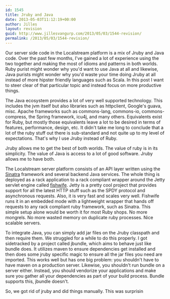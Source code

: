 ```yaml
---
id: 1545
title: Jruby and Java
date: 2013-05-03T11:12:19+00:00
author: Jilles
layout: revision
guid: http://www.jillesvangurp.com/2013/05/03/1544-revision/
permalink: /2013/05/03/1544-revision/
---
```

Our server side code in the Localstream platform is a mix of Jruby and Java code. Over the past few months, I've gained a lot of experience using the two together and making the most of idioms and patterns in both worlds. Ruby purist might wonder why you'd want to use Java at all and likewise, Java purists might wonder why you'd waste your time doing Jruby at all instead of more hipster friendly languages such as Scala. In this post I want to steer clear of that particular topic and instead focus on more productive things.

The Java ecosystem provides a lot of very well supported technology. This includes the jvm itself but also libraries such as httpclient, Google's guava, misc. Apache frameworks such as commons-lang, commons-io, commons-compress, the Spring framework, icu4j, and many others. Equivalents exist for Ruby, but mostly those equivalents leave a lot to be desired in terms of features, performance, design, etc. It didn't take me long to conclude that a lot of the ruby stuff out there is sub-standard and not quite up to my level of expectations. That's why I use Jruby instead of Ruby. 

Jruby allows me to get the best of both worlds. The value of ruby is in its simplicity. The value of Java is access to a lot of good software. Jruby allows me to have both.

The Localstream server platform consists of an API layer written using the <a href="http://www.sinatrarb.com/">Sinatra</a> framework and several backend Java services. The whole thing is deployed as a rack application to a rack compliant wrapper around the Jetty servlet engine called <a href="https://github.com/dekellum/fishwife">fishwife</a>. Jetty is a pretty cool project that provides support for all the latest HTTP stuff such as the SPDY protocol and asynchronous requests. Also, it is very fast and scales very well. Fishwife runs it in an embedded mode with a lightweight wrapper that hands off requests to any rack compliant ruby framework, such as Sinatra. This simple setup alone would be worth it for most Ruby shops. No more mongrels. No more wasted memory on duplicate ruby processes. Nice scalable servers.

To integrate Java, you can simply add jar files on the Jruby classpath and then require them. We struggled for a while to do this properly. I got sidetracked by a project called jbundle, which aims to behave just like bundle does. It utilizes maven to ensure dependencies get installed and then does some jruby specific magic to ensure all the jar files you need are imported. This works well but has one big problem: you shouldn't have to have maven on a production server. Likewise, you shouldn't run bundle on a server either. Instead, you should vendorize your applications and make sure you gather all your dependencies as part of your build process. Bundle supports this, jbundle doesn't. 

So, we got rid of jruby and did things manually. This was surprisin




